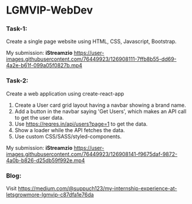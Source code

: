 # LGMVIP-WebDev

### Task-1:
Create a single page website using HTML, CSS, Javascript, Bootstrap.

My submission: __iStreamzio__
https://user-images.githubusercontent.com/76449923/126908111-7ffb8b55-dd69-4a2e-b61f-099a05f0827b.mp4

### Task-2:
Create a web application using create-react-app
  1. Create a User card grid layout having a navbar showing a brand name. 
  2. Add a button in the navbar saying 'Get Users', which makes an API call to get the user data.
  3. Use https://reqres.in/api/users?page=1 to get the data.
  4. Show a loader while the API fetches the data. 
  5. Use custom CSS/SASS/styled-components. 

My submission: __iStreamzio__
https://user-images.githubusercontent.com/76449923/126908141-f9675daf-9872-4a0b-b826-d25db59f992e.mp4


### Blog: 

Visit https://medium.com/@suppuch123/my-internship-experience-at-letsgrowmore-lgmvip-c87dfa1e76da
